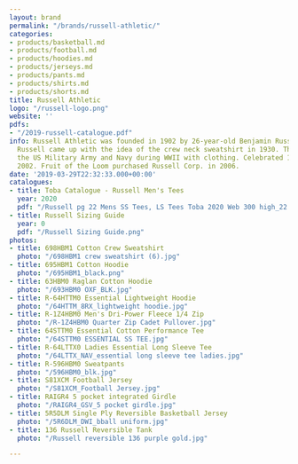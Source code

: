 ```yaml
---
layout: brand
permalink: "/brands/russell-athletic/"
categories:
- products/basketball.md
- products/football.md
- products/hoodies.md
- products/jerseys.md
- products/pants.md
- products/shirts.md
- products/shorts.md
title: Russell Athletic
logo: "/russell-logo.png"
website: ''
pdfs:
- "/2019-russell-catalogue.pdf"
info: Russell Athletic was founded in 1902 by 26-year-old Benjamin Russell in Alabama.
  Russell came up with the idea of the crew neck sweatshirt in 1930. They supplied
  the US Military Army and Navy during WWII with clothing. Celebrated 100 years in
  2002. Fruit of the Loom purchased Russell Corp. in 2006.
date: '2019-03-29T22:32:33.000+00:00'
catalogues:
- title: Toba Catalogue - Russell Men's Tees
  year: 2020
  pdf: "/Russell pg 22 Mens SS Tees, LS Tees Toba 2020 Web 300 high_22.pdf"
- title: Russell Sizing Guide
  year: 0
  pdf: "/Russell Sizing Guide.png"
photos:
- title: 698HBM1 Cotton Crew Sweatshirt
  photo: "/698HBM1 crew sweatshirt (6).jpg"
- title: 695HBM1 Cotton Hoodie
  photo: "/695HBM1_black.png"
- title: 63HBM0 Raglan Cotton Hoodie
  photo: "/693HBM0 OXF_BLK.jpg"
- title: R-64HTTM0 Essential Lightweight Hoodie
  photo: "/64HTTM_8RX_lightweight hoodie.jpg"
- title: R-1Z4HBM0 Men's Dri-Power Fleece 1/4 Zip
  photo: "/R-1Z4HBM0 Quarter Zip Cadet Pullover.jpg"
- title: 64STTM0 Essential Cotton Performance Tee
  photo: "/64STTM0 ESSENTIAL SS TEE.jpg"
- title: R-64LTTX0 Ladies Essential Long Sleeve Tee
  photo: "/64LTTX_NAV_essential long sleeve tee ladies.jpg"
- title: R-596HBM0 Sweatpants
  photo: "/596HBM0_blk.jpg"
- title: S81XCM Football Jersey
  photo: "/S81XCM_Football Jersey.jpg"
- title: RAIGR4 5 pocket integrated Girdle
  photo: "/RAIGR4_GSV_5 pocket girdle.jpg"
- title: 5R5DLM Single Ply Reversible Basketball Jersey
  photo: "/5R6DLM_DWI_bball uniform.jpg"
- title: 136 Russell Reversible Tank
  photo: "/Russell reversible 136 purple gold.jpg"

---
```

